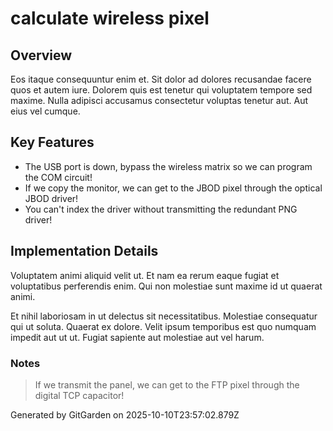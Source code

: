 # calculate wireless pixel

## Overview
Eos itaque consequuntur enim et. Sit dolor ad dolores recusandae facere quos et autem iure. Dolorem quis est tenetur qui voluptatem tempore sed maxime. Nulla adipisci accusamus consectetur voluptas tenetur aut. Aut eius vel cumque.

## Key Features
- The USB port is down, bypass the wireless matrix so we can program the COM circuit!
- If we copy the monitor, we can get to the JBOD pixel through the optical JBOD driver!
- You can't index the driver without transmitting the redundant PNG driver!

## Implementation Details
Voluptatem animi aliquid velit ut. Et nam ea rerum eaque fugiat et voluptatibus perferendis enim. Qui non molestiae sunt maxime id ut quaerat animi.
 Et nihil laboriosam in ut delectus sit necessitatibus. Molestiae consequatur qui ut soluta. Quaerat ex dolore. Velit ipsum temporibus est quo numquam impedit aut ut ut. Fugiat sapiente aut molestiae aut vel harum.

### Notes
> If we transmit the panel, we can get to the FTP pixel through the digital TCP capacitor!

Generated by GitGarden on 2025-10-10T23:57:02.879Z
